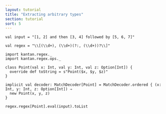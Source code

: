 ```yaml
---
layout: tutorial
title: "Extracting arbitrary types"
section: tutorial
sort: 5
---
```


```tut
val input = "[1, 2] and then [3, 4] followed by [5, 6, 7]"
```

```tut:silent
val regex = "\\[(\\d+), (\\d+)(?:, (\\d+))?\\]"
```

```tut:silent
import kantan.regex._
import kantan.regex.ops._

class Point(val x: Int, val y: Int, val z: Option[Int]) {
  override def toString = s"Point($x, $y, $z)"
}
```

```tut:silent
implicit val decoder: MatchDecoder[Point] = MatchDecoder.ordered { (x: Int, y: Int, z: Option[Int]) ⇒
  new Point(x, y, z)
}
```

```tut
regex.regex[Point].eval(input).toList
```
